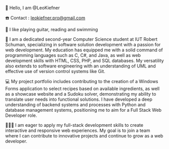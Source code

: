 👋 Hello, I am @LeoKiefner

☎️ Contact : leokiefner.pro@gmail.com

🎸 I like playing guitar, reading and swimming

📖 I am a dedicated second-year Computer Science student at IUT Robert Schuman, specializing in software solution development with a passion for web development. My education has equipped me with a solid command of programming languages such as C, C#, and Java, as well as web development skills with HTML, CSS, PHP, and SQL databases. My versatility also extends to software engineering with an understanding of UML and effective use of version control systems like Git.

💻 My project portfolio includes contributing to the creation of a Windows Forms application to select recipes based on available ingredients, as well as a showcase website and a Sudoku solver, demonstrating my ability to translate user needs into functional solutions. I have developed a deep understanding of backend systems and processes with Python and database management systems, positioning me to aim for a Full Stack Web Developer role.

🧑‍🤝‍🧑 I am eager to apply my full-stack development skills to create interactive and responsive web experiences. My goal is to join a team where I can contribute to innovative projects and continue to grow as a web developer.
